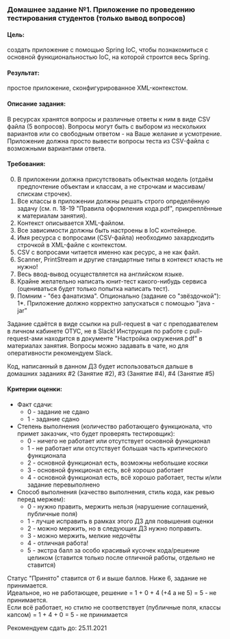 ﻿### Домашнее задание №1. Приложение по проведению тестирования студентов (только вывод вопросов)
#### Цель: 
создать приложение с помощью Spring IoC, чтобы познакомиться с основной функциональностью IoC, на которой строится весь Spring.
#### Результат: 
простое приложение, сконфигурированное XML-контекстом.
#### Описание задания:
В ресурсах хранятся вопросы и различные ответы к ним в виде CSV файла (5 вопросов).
Вопросы могут быть с выбором из нескольких вариантов или со свободным ответом - на Ваше желание и усмотрение.
Приложение должна просто вывести вопросы теста из CSV-файла с возможными вариантами ответа.
#### Требования:
0. В приложении должна присутствовать объектная модель (отдаём предпочтение объектам и классам, а не строчкам и массивам/спискам строчек).
1. Все классы в приложении должны решать строго определённую задачу (см. п. 18-19 "Правила оформления кода.pdf", прикреплённые к материалам занятия).
2. Контекст описывается XML-файлом.
3. Все зависимости должны быть настроены в IoC контейнере.
4. Имя ресурса с вопросами (CSV-файла) необходимо захардкодить строчкой в XML-файле с контекстом.
5. CSV с вопросами читается именно как ресурс, а не как файл.
6. Scanner, PrintStream и другие стандартные типы в контекст класть не нужно!
7. Весь ввод-вывод осуществляется на английском языке.
8. Крайне желательно написать юнит-тест какого-нибудь сервиса (оцениваться будет только попытка написать тест).
9. Помним - "без фанатизма".
Опционально (задание со "звёздочкой"):  
1*. Приложение должно корректно запускаться с помощью "java -jar"

Задание сдаётся в виде ссылки на pull-request в чат с преподавателем в личном кабинете ОТУС, не в Slack!
Инструкция по работе с pull-request-ами находится в документе "Настройка окружения.pdf" в материалах занятия.
Вопросы можно задавать в чате, но для оперативности рекомендуем Slack.

Код, написанный в данном ДЗ будет использоваться дальше в домашних заданиях #2 (Занятие #2), #3 (Занятие #4), #4 (Занятие #5)

#### Критерии оценки:
* Факт сдачи:
    * 0 - задание не сдано  
    * 1 - задание сдано
* Степень выполнения (количество работающего функционала, что примет заказчик, что будет проверять тестировщик):
    * 0 - ничего не работает или отсутствует основной функционал  
    * 1 - не работает или отсутствует большая часть критического функционала  
    * 2 - основной функционал есть, возможны небольшие косяки  
    * 3 - основной функционал есть, всё хорошо работает  
    * 4 - основной функционал есть, всё хорошо работает, тесты и/или задание перевыполнено 
* Способ выполнения (качество выполнения, стиль кода, как ревью перед мержем):  
  * 0 - нужно править, мержить нельзя (нарушение соглашений, публичные поля)  
  * 1 - лучше исправить в рамках этого ДЗ для повышения оценки  
  * 2 - можно мержить, но в следующих ДЗ нужно поправить.  
  * 3 - можно мержить, мелкие недочёты  
  * 4 - отличная работа!  
  * 5 - экстра балл за особо красивый кусочек кода/решение целиком (ставится только после отличной работы, отдельно не ставится)
  
Статус "Принято" ставится от 6 и выше баллов. Ниже 6, задание не принимается.  
Идеальное, но не работающее, решение = 1 + 0 + 4 (+4 а не 5) = 5 - не принимается.  
Если всё работает, но стилю не соответствует (публичные поля, классы капсом) = 1 + 4 + 0 = 5 - не принимается

Рекомендуем сдать до: 25.11.2021








